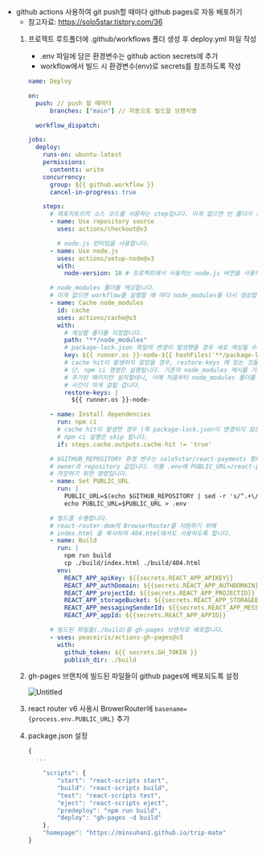 - github actions 사용하여 git push할 때마다 github pages로 자동 배포하기
    - 참고자료: https://solo5star.tistory.com/36
    1. 프로젝트 루트폴더에 .github/workflows 폴더 생성 후 deploy.yml 파일 작성
        - .env 파일에 담은 환경변수는 github action secrets에 추가
        - workflow에서 빌드 시 환경변수(env)로 secrets를 참조하도록 작성
        
        ```yaml
        name: Deploy
        
        on:
          push: // push 할 때마다
        	  branches: ["main"] // 자동으로 빌드할 브랜치명
        
          workflow_dispatch:
        
        jobs:
          deploy:
            runs-on: ubuntu-latest
            permissions:
              contents: write
            concurrency:
              group: ${{ github.workflow }}
              cancel-in-progress: true
        
            steps:
              # 레포지토리의 소스 코드를 사용하는 step입니다. 이게 없으면 빈 폴더가 됩니다.
              - name: Use repository source
                uses: actions/checkout@v3
        
                # node.js 런타임을 사용합니다.
              - name: Use node.js
                uses: actions/setup-node@v3
                with:
                  node-version: 18 # 프로젝트에서 사용하는 node.js 버전을 사용하세요.
        
              # node_modules 폴더를 캐싱합니다.
              # 이게 없으면 workflow를 실행할 때 마다 node_modules를 다시 생성합니다.
              - name: Cache node_modules
                id: cache
                uses: actions/cache@v3
                with:
                  # 캐싱할 폴더를 지정합니다.
                  path: "**/node_modules"
                  # package-lock.json 파일의 변경이 발생했을 경우 새로 캐싱될 수 있도록 해줍니다.
                  key: ${{ runner.os }}-node-${{ hashFiles('**/package-lock.json') }}
                  # cache hit이 발생하지 않았을 경우, restore-keys 에 있는 것을 꺼냅니다.
                  # 단, npm ci 명령은 실행됩니다. 기존의 node_modules 캐시를 기반으로
                  # 추가된 패키지만 설치할테니, 아예 처음부터 node_modules 폴더를 생성하는 것보다
                  # 시간이 적게 걸릴 겁니다.
                  restore-keys: |
                    ${{ runner.os }}-node-
        
              - name: Install dependencies
                run: npm ci
                # cache hit이 발생한 경우 (즉 package-lock.json이 변경되지 않은 경우)
                # npm ci 실행은 skip 됩니다.
                if: steps.cache.outputs.cache-hit != 'true'
        
              # $GITHUB_REPOSITORY 환경 변수는 solo5star/react-payments 형태의
              # owner과 repository 값입니다. 이를 .env에 PUBLIC_URL=/react-payments/ 형태로
              # 저장하기 위한 명령입니다.
              - name: Set PUBLIC_URL
                run: |
                  PUBLIC_URL=$(echo $GITHUB_REPOSITORY | sed -r 's/^.+\/(.+)$/\/\1\//')
                  echo PUBLIC_URL=$PUBLIC_URL > .env
        
              # 빌드를 수행합니다.
              # react-router-dom의 BrowserRouter를 지원하기 위해
              # index.html 을 복사하여 404.html에서도 사용하도록 합니다.
              - name: Build
                run: |
                  npm run build
                  cp ./build/index.html ./build/404.html
                env:
                  REACT_APP_apiKey: ${{secrets.REACT_APP_APIKEY}}
                  REACT_APP_authDomain: ${{secrets.REACT_APP_AUTHDOMAIN}}
                  REACT_APP_projectId: ${{secrets.REACT_APP_PROJECTID}}
                  REACT_APP_storageBucket: ${{secrets.REACT_APP_STORAGEBUCKET}}
                  REACT_APP_messagingSenderId: ${{secrets.REACT_APP_MESSAGINGSENDERID}}
                  REACT_APP_appId: ${{secrets.REACT_APP_APPID}}
        
              # 빌드된 파일들(./build)을 gh-pages 브랜치로 배포합니다.
              - uses: peaceiris/actions-gh-pages@v3
                with:
                  github_token: ${{ secrets.GH_TOKEN }}
                  publish_dir: ./build
        ```
        
    2. gh-pages 브랜치에 빌드된 파일들이 github pages에 배포되도록 설정
        
        ![Untitled](https://prod-files-secure.s3.us-west-2.amazonaws.com/c82232a7-d43c-402c-9d26-0630584e59c1/eeda60be-6a05-4576-96b8-16ab24595208/Untitled.png)
        
    
    1. react router v6 사용시 BrowerRouter에 `basename={process.env.PUBLIC_URL}` 추가
    2. package.json 설정
        
        ```jsx
        {
          ...
        
        	"scripts": {
        	    "start": "react-scripts start",
        	    "build": "react-scripts build",
        	    "test": "react-scripts test",
        	    "eject": "react-scripts eject",
        	    "predeploy": "npm run build",
        	    "deploy": "gh-pages -d build"
        	},
        	"homepage": "https://minsuhan1.github.io/trip-mate"
        }
        ```
